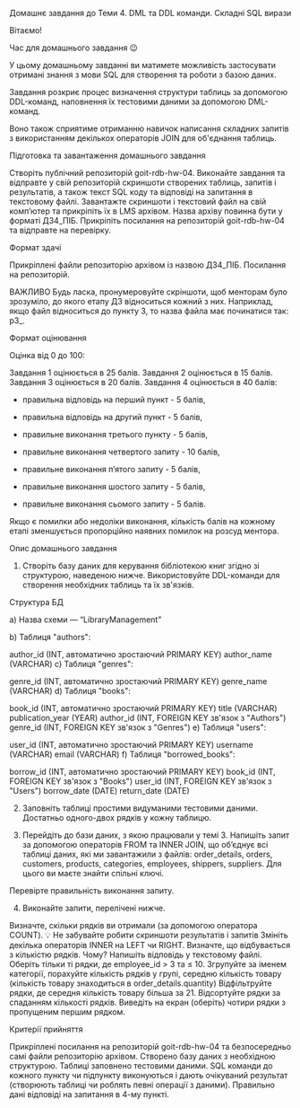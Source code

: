Домашнє завдання до Теми 4. DML та DDL команди. Складні SQL вирази



Вітаємо!

Час для домашнього завдання 😉



У цьому домашньому завданні ви матимете можливість застосувати отримані знання з мови SQL для створення та роботи з базою даних.



Завдання розкриє процес визначення структури таблиць за допомогою DDL-команд, наповнення їх тестовими даними за допомогою DML-команд.



Воно також сприятиме отриманню навичок написання складних запитів з використанням декількох операторів JOIN для об'єднання таблиць.





Підготовка та завантаження домашнього завдання

Створіть публічний репозиторій goit-rdb-hw-04.
Виконайте завдання та відправте у свій репозиторій скриншоти створених таблиць, запитів і результатів, а також текст SQL коду та відповіді на запитання в текстовому файлі.
Завантажте скриншоти і текстовий файл на свій комп’ютер та прикріпіть їх в LMS архівом. Назва архіву повинна бути у форматі ДЗ4_ПІБ.
Прикріпіть посилання на репозиторій goit-rdb-hw-04 та відправте на перевірку.




Формат здачі

Прикріплені файли репозиторію архівом із назвою ДЗ4_ПІБ.
Посилання на репозиторій.


ВАЖЛИВО 
Будь ласка, пронумеровуйте скріншоти, щоб менторам було зрозуміло, до якого етапу ДЗ відноситься кожний з них. Наприклад, якщо файл відноситься до пункту 3, то назва файла має починатися так: p3_.




Формат оцінювання

Оцінка від 0 до 100:

Завдання 1 оцінюється в 25 балів.
Завдання 2 оцінюється в 15 балів.
Завдання 3 оцінюється в 20 балів.
Завдання 4 оцінюється в 40 балів:
- правильна відповідь на перший пункт - 5 балів,

- правильна відповідь на другий пункт - 5 балів,

- правильне виконання третього пункту - 5 балів,

- правильне виконання четвертого запиту - 10 балів,

- правильне виконання п’ятого запиту - 5 балів,

- правильне виконання шостого запиту - 5 балів,

- правильне виконання сьомого запиту - 5 балів.

Якщо є помилки або недоліки виконання, кількість балів на кожному етапі зменшується пропорційно наявних помилок на розсуд ментора.




Опис домашнього завдання



1. Створіть базу даних для керування бібліотекою книг згідно зі структурою, наведеною нижче. Використовуйте DDL-команди для створення необхідних таблиць та їх зв'язків.

 

Структура БД

a) Назва схеми — “LibraryManagement”

b) Таблиця "authors":

author_id (INT, автоматично зростаючий PRIMARY KEY)
author_name (VARCHAR)
c) Таблиця "genres":

genre_id (INT, автоматично зростаючий PRIMARY KEY)
genre_name (VARCHAR)
d) Таблиця "books":

book_id (INT, автоматично зростаючий PRIMARY KEY)
title (VARCHAR)
publication_year (YEAR)
author_id (INT, FOREIGN KEY зв'язок з "Authors")
genre_id (INT, FOREIGN KEY зв'язок з "Genres")
e) Таблиця "users":

user_id (INT, автоматично зростаючий PRIMARY KEY)
username (VARCHAR)
email (VARCHAR)
f) Таблиця "borrowed_books":

borrow_id (INT, автоматично зростаючий PRIMARY KEY)
book_id (INT, FOREIGN KEY зв'язок з "Books")
user_id (INT, FOREIGN KEY зв'язок з "Users")
borrow_date (DATE)
return_date (DATE)


2. Заповніть таблиці простими видуманими тестовими даними. Достатньо одного-двох рядків у кожну таблицю.



3. Перейдіть до бази даних, з якою працювали у темі 3. Напишіть запит за допомогою операторів FROM та INNER JOIN, що об’єднує всі таблиці даних, які ми завантажили з файлів: order_details, orders, customers, products, categories, employees, shippers, suppliers. Для цього ви маєте знайти спільні ключі.

Перевірте правильність виконання запиту.



4. Виконайте запити, перелічені нижче.

Визначте, скільки рядків ви отримали (за допомогою оператора COUNT).
💡 Не забувайте робити скриншоти результатів і запитів
Змініть декілька операторів INNER на LEFT чи RIGHT. Визначте, що відбувається з кількістю рядків. Чому? Напишіть відповідь у текстовому файлі.
Оберіть тільки ті рядки, де employee_id > 3 та ≤ 10.
Згрупуйте за іменем категорії, порахуйте кількість рядків у групі, середню кількість товару (кількість товару знаходиться в order_details.quantity)
Відфільтруйте рядки, де середня кількість товару більша за 21.
Відсортуйте рядки за спаданням кількості рядків.
Виведіть на екран (оберіть) чотири рядки з пропущеним першим рядком.


Критерії прийняття

Прикріплені посилання на репозиторій goit-rdb-hw-04 та безпосередньо самі файли репозиторію архівом.
Створено базу даних з необхідною структурою.
Таблиці заповнено тестовими даними.
SQL команди до кожного пункту чи підпункту виконуються і дають очікуваний результат (створюють таблиці чи роблять певні операції з даними).
Правильно дані відповіді на запитання в 4-му пункті.